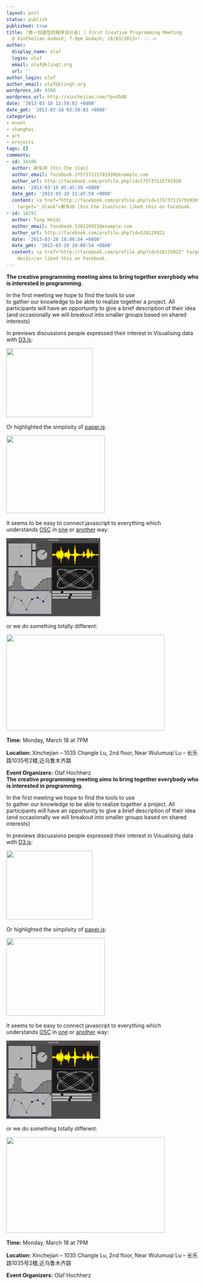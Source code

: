 ```yaml
---
layout: post
status: publish
published: true
title: (第一创造性的程序设计会) | First Creative Programming Meeting
  @ XinCheJian &ndash; 7-9pm &ndash; 18/03/2013<!--:-->
author:
  display_name: olaf
  login: olaf
  email: olaf@klingt.org
  url: ''
author_login: olaf
author_email: olaf@klingt.org
wordpress_id: 4508
wordpress_url: http://xinchejian.com/?p=4508
date: '2013-03-18 11:59:03 +0800'
date_gmt: '2013-03-18 03:59:03 +0800'
categories:
- event
- shanghai
- art
- projects
tags: []
comments:
- id: 16186
  author: 新车间 [Xin Che Jian]
  author_email: facebook.175737115791930@example.com
  author_url: http://facebook.com/profile.php?id=175737115791930
  date: '2013-03-19 05:45:59 +0800'
  date_gmt: '2013-03-18 21:45:59 +0800'
  content: <a href="http://facebook.com/profile.php?id=175737115791930"
    target="_blank">新车间 [Xin Che Jian]</a> liked this on Facebook.
- id: 16291
  author: Ting Heidi
  author_email: facebook.528129922@example.com
  author_url: http://facebook.com/profile.php?id=528129922
  date: '2013-03-20 18:00:54 +0800'
  date_gmt: '2013-03-20 10:00:54 +0800'
  content: <a href="http://facebook.com/profile.php?id=528129922" target="_blank">Ting
    Heidi</a> liked this on Facebook.
---
```

<p><!--:zh--><strong>The creative programming meeting aims to bring together everybody who is interested in programming.&nbsp;</strong></p>
<p>In the first meeting we hope to find the tools to use to&nbsp;gather&nbsp;our&nbsp;knowledge&nbsp;to be able to&nbsp;realize&nbsp;together&nbsp;a project.&nbsp;All participants will have an opportunity to give a brief description of their idea (and&nbsp;occasionally&nbsp;we will breakout into smaller groups based on shared interests)</p>
<p>In previews discussions people expressed their interest in Visualising data with&nbsp;<a href="http://d3js.org/">D3.js</a>:</p>
<p><a href="http://mbostock.github.com/d3/ex/chord.html"><img alt="" src="http://d3js.org/ex/chord.png" width="226" height="180" /></a></p>
<p>Or highlighted the simplisity of&nbsp;<a href="http://paperjs.org/">paper.js</a>:</p>
<p><a href="http://paperjs.org/examples/chain/"><img alt="" src="http://paperjs.org/examples/chain/resources/Chain.gif?v=f261825504afceedab50d8ddc8425b4c" width="258" height="203" /></a></p>
<p>It seems to be easy to connect javascript to everything which understands&nbsp;<a href="http://opensoundcontrol.org/">OSC</a>&nbsp;in&nbsp;<a href="https://github.com/jleben/quickcollider">one</a>&nbsp;or <a href="https://github.com/crucialfelix/supercolliderjs">another</a>&nbsp;way:</p>
<p><img alt="" src="https://github.com/jleben/quickcollider/raw/master/demo/images/gui_screenshot.png" width="246" height="204" /></p>
<p>or we do something totally different:</p>
<p><img alt="" src="http://bluegene8210.is-developer.com/user_files/bluegene8210/Image/CSA.png" width="415" height="250" /></p>
<div><b>Time:</b>&nbsp;Monday, March 18 at 7PM</div></p>
<div><b>Location:</b>&nbsp;Xinchejian &ndash; 1035 Changle Lu, 2nd floor, Near Wulumuqi Lu &ndash; 长乐路1035号2楼,近乌鲁木齐路</div></p>
<div><b>Event Organizers:</b>&nbsp;Olaf Hochherz</div><!--:--><!--:en--><strong>The creative programming meeting aims to bring together everybody who is interested in programming.&nbsp;</strong></p>
<p>In the first meeting we hope to find the tools to use to&nbsp;gather&nbsp;our&nbsp;knowledge&nbsp;to be able to&nbsp;realize&nbsp;together&nbsp;a project.&nbsp;All participants will have an opportunity to give a brief description of their idea (and&nbsp;occasionally&nbsp;we will breakout into smaller groups based on shared interests)</p>
<p>In previews discussions people expressed their interest in Visualising data with&nbsp;<a href="http://d3js.org/">D3.js</a>:</p>
<p><a href="http://mbostock.github.com/d3/ex/chord.html"><img alt="" src="http://d3js.org/ex/chord.png" width="226" height="180" /></a></p>
<p>Or highlighted the simplisity of&nbsp;<a href="http://paperjs.org/">paper.js</a>:</p>
<p><a href="http://paperjs.org/examples/chain/"><img class="alignnone" alt="" src="http://paperjs.org/examples/chain/resources/Chain.gif?v=f261825504afceedab50d8ddc8425b4c" width="258" height="203" /></a></p>
<p>It seems to be easy to connect javascript to everything which understands&nbsp;<a href="http://opensoundcontrol.org/">OSC</a>&nbsp;in&nbsp;<a href="https://github.com/jleben/quickcollider">one</a>&nbsp;or <a href="https://github.com/crucialfelix/supercolliderjs">another</a>&nbsp;way:</p>
<p><img class="alignnone" alt="" src="https://github.com/jleben/quickcollider/raw/master/demo/images/gui_screenshot.png" width="246" height="204" /></p>
<p>or we do something totally different:</p>
<p><img class="alignnone" alt="" src="http://bluegene8210.is-developer.com/user_files/bluegene8210/Image/CSA.png" width="415" height="250" /></p>
<div><b>Time:</b>&nbsp;Monday, March 18 at 7PM</div></p>
<div><b>Location:</b>&nbsp;Xinchejian &ndash; 1035 Changle Lu, 2nd floor, Near Wulumuqi Lu &ndash; 长乐路1035号2楼,近乌鲁木齐路</div></p>
<div><b>Event Organizers:</b>&nbsp;Olaf Hochherz</div><!--:--></p>
